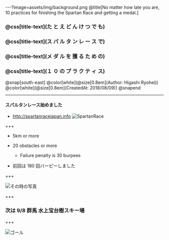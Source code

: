 ---?image=assets/img/background.png
@title[No matter how late you are, 10 practices for finishing the Spartan Race and getting a medal.]

### @css[title-text](た と え ど ん け つ で も)
### @css[title-text](ス パ ル タ ン レ ー ス で)
### @css[title-text](メ ダ ル を 獲 る た め の)
### @css[title-text](１ ０ の プ ラ ク テ ィ ス)

@snap[south-east]
@color[white](@size[0.8em](Author: Higashi Ryohei))
<br>
@color[white](@size[0.8em](CreatedAt: 2018/08/09))
@snapend

---

#### スパルタンレース始めました

* http://spartanracejapan.info
![SpartanRace](https://fitness.reebok.jp/wp-content/uploads/2018/04/01-6.jpg)

+++

* 5km or more
* 20 obstacles or more
    * Failure penalty is 30 burpees

* 前回は 180 回バーピーしました

+++

![その時の写真](https://scontent-nrt1-1.xx.fbcdn.net/v/t1.0-9/33706092_1806368232780085_6544065678335279104_n.jpg?_nc_cat=0&oh=dabb61446cd154329b964009b1191904&oe=5BEBC599)

+++

### 次は 9/8 群馬 水上宝台樹スキー場

+++

![ゴール](https://scontent-nrt1-1.xx.fbcdn.net/v/t1.0-9/33490046_1806368569446718_1801175422696685568_n.jpg?_nc_cat=0&oh=6a95f17068c3d335de3b8a1ce01cf2e8&oe=5BA112D3)
